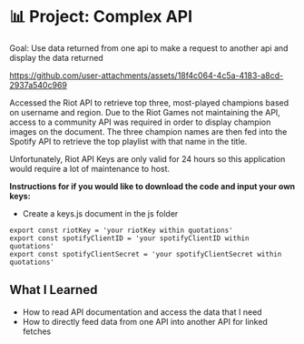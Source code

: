 # 📊 Project: Complex API 
Goal: Use data returned from one api to make a request to another api and display the data returned


https://github.com/user-attachments/assets/18f4c064-4c5a-4183-a8cd-2937a540c969


Accessed the Riot API to retrieve top three, most-played champions based on username and region.
Due to the Riot Games not maintaining the API, access to a community API was required in order to display champion images on the document.
The three champion names are then fed into the Spotify API to retrieve the top playlist with that name in the title.

Unfortunately, Riot API Keys are only valid for 24 hours so this application would require a lot of maintenance to host.

**Instructions for if you would like to download the code and input your own keys:**
- Create a keys.js document in the js folder
```
export const riotKey = 'your riotKey within quotations'
export const spotifyClientID = 'your spotifyClientID within quotations'
export const spotifyClientSecret = 'your spotifyClientSecret within quotations'
```

## What I Learned
- How to read API documentation and access the data that I need
- How to directly feed data from one API into another API for linked fetches
